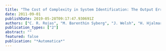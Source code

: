 ```yaml
---
title: "The Cost of Complexity in System Identification: The Output Error Case"
date: 2011-09-01
publishDate: 2019-05-28T09:17:47.930691Z
authors: ["C. R. Rojas", "M. Barenthin Syberg", "J. Welsh", "H. Hjalmarsson"]
publication_types: ["2"]
abstract: ""
featured: false
publication: "*Automatica*"
---
```


